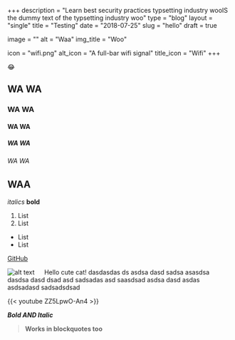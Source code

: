 +++
description = "Learn best security practices  typsetting industry wooIS the dummy text of the typsetting industry woo"
type = "blog"
layout = "single"
title = "Testing"
date = "2018-07-25"
slug = "hello"
draft = true

image = ""
alt = "Waa"
img_title = "Woo"

icon = "wifi.png"
alt_icon = "A full-bar wifi signal"
title_icon = "Wifi"
+++

:joy:

## WA WA
### WA WA
#### WA WA
##### WA WA
###### WA WA

## **WAA**


*italics*
**bold**

1. List
1. List

- List
- List

[GitHub](http://github.com)

![alt text](/created/img/cat.jpg "Title Text")
    &emsp; Hello cute cat! dasdasdas ds asdsa dasd sadsa asasdsa dasdsa dasd dsad asd sadsadas asd saasdsad asdsa dasd asdas asdsadasd sadsadsdsad
    
{{< youtube ZZ5LpwO-An4 >}}
 
 ***Bold AND Italic***
 
 > **Works in blockquotes too**
 